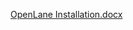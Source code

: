 [OpenLane Installation.docx](https://github.com/user-attachments/files/18470935/OpenLane.Installation.docx)

